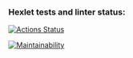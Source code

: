 ### Hexlet tests and linter status:
[![Actions Status](https://github.com/kalbasnick/frontend-project-lvl1/workflows/hexlet-check/badge.svg)](https://github.com/kalbasnick/frontend-project-lvl1/actions)

[![Maintainability](https://api.codeclimate.com/v1/badges/a99a88d28ad37a79dbf6/maintainability)](https://codeclimate.com/github/codeclimate/codeclimate/maintainability)